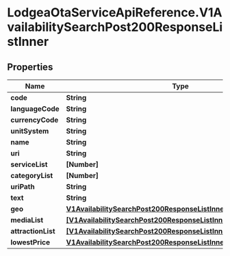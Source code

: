 # LodgeaOtaServiceApiReference.V1AvailabilitySearchPost200ResponseListInner

## Properties

Name | Type | Description | Notes
------------ | ------------- | ------------- | -------------
**code** | **String** |  | [optional] 
**languageCode** | **String** |  | [optional] 
**currencyCode** | **String** |  | [optional] 
**unitSystem** | **String** |  | [optional] 
**name** | **String** |  | [optional] 
**uri** | **String** |  | [optional] 
**serviceList** | **[Number]** |  | [optional] 
**categoryList** | **[Number]** |  | [optional] 
**uriPath** | **String** |  | [optional] 
**text** | **String** |  | [optional] 
**geo** | [**V1AvailabilitySearchPost200ResponseListInnerGeo**](V1AvailabilitySearchPost200ResponseListInnerGeo.md) |  | [optional] 
**mediaList** | [**[V1AvailabilitySearchPost200ResponseListInnerMediaListInner]**](V1AvailabilitySearchPost200ResponseListInnerMediaListInner.md) |  | [optional] 
**attractionList** | [**[V1AvailabilitySearchPost200ResponseListInnerAttractionListInner]**](V1AvailabilitySearchPost200ResponseListInnerAttractionListInner.md) |  | [optional] 
**lowestPrice** | [**V1AvailabilitySearchPost200ResponseListInnerLowestPrice**](V1AvailabilitySearchPost200ResponseListInnerLowestPrice.md) |  | [optional] 


